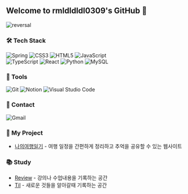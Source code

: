 ## Welcome to rmldldldl0309's GitHub 👋
![reversal](https://capsule-render.vercel.app/api?type=Rounded&text=Welcome%20to&fontAlign=30&fontSize=30&desc=rmldldldl0309's%20GitHub&descAlign=60&descAlignY=50&theme=onedark&animation=twinkling)

### 🛠 Tech Stack
![Spring](https://img.shields.io/badge/spring-%236DB33F.svg?style=for-the-badge&logo=spring&logoColor=white)
![CSS3](https://img.shields.io/badge/css3-%231572B6.svg?style=for-the-badge&logo=css3&logoColor=white)
![HTML5](https://img.shields.io/badge/html5-%23E34F26.svg?style=for-the-badge&logo=html5&logoColor=white)
![JavaScript](https://img.shields.io/badge/javascript-%23323330.svg?style=for-the-badge&logo=javascript&logoColor=%23F7DF1E)
<br/>
![TypeScript](https://img.shields.io/badge/typescript-%23007ACC.svg?style=for-the-badge&logo=typescript&logoColor=white)
![React](https://img.shields.io/badge/react-%2320232a.svg?style=for-the-badge&logo=react&logoColor=%2361DAFB)
![Python](https://img.shields.io/badge/python-3670A0?style=for-the-badge&logo=python&logoColor=ffdd54)
![MySQL](https://img.shields.io/badge/mysql-4479A1.svg?style=for-the-badge&logo=mysql&logoColor=white)

### 🧰 Tools
![Git](https://img.shields.io/badge/git-%23F05033.svg?style=for-the-badge&logo=git&logoColor=white)
![Notion](https://img.shields.io/badge/Notion-%23000000.svg?style=for-the-badge&logo=notion&logoColor=white)
![Visual Studio Code](https://img.shields.io/badge/Visual%20Studio%20Code-0078d7.svg?style=for-the-badge&logo=visual-studio-code&logoColor=white)

### 📧 Contact
![Gmail](https://img.shields.io/badge/kimsangheon0309@gmail.com-D14836?style=for-the-badge&logo=gmail&logoColor=white)

### 💼 My Project
- [나의여행일기](https://classic-coaster-e95.notion.site/e004e0cde0e54b819a259e91e8b33860?pvs=4) - 여행 일정을 간편하게 정리하고 추억을 공유할 수 있는 웹사이트

### 📚 Study
- [Review](https://github.com/rmldldldl0309/Review) - 강의나 수업내용을 기록하는 공간
- [Til](https://github.com/rmldldldl0309/KimSH-TIL) - 새로운 것들을 알아갈때 기록하는 공간
